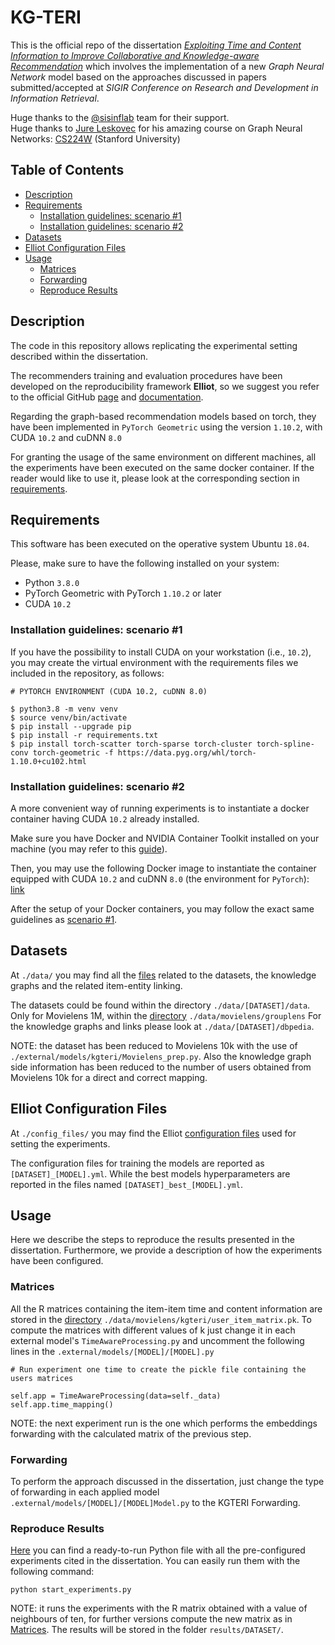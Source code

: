 # KG-TERI

This is the official repo of the dissertation
[*Exploiting Time and Content Information to Improve Collaborative and Knowledge-aware Recommendation*](https://drive.google.com/uc?id=1FYUNfTY7QPwGlgm3tL7M5a1LqHjay_eQ&export=download) which involves the implementation of a new *Graph Neural Network* model based on the approaches discussed in papers submitted/accepted at *SIGIR Conference on Research and Development in Information Retrieval*.

Huge thanks to the [@sisinflab](https://github.com/sisinflab) team for their support. <br/>
Huge thanks to [Jure Leskovec](https://scholar.google.com/citations?hl=en&user=Q_kKkIUAAAAJ) for his amazing course on Graph Neural Networks: [CS224W](http://snap.stanford.edu/class/cs224w-2021/) (Stanford University)
## Table of Contents

- [Description](#description)
- [Requirements](#requirements)
  - [Installation guidelines: scenario #1](#installation-guidelines-scenario-1)
  - [Installation guidelines: scenario #2](#installation-guidelines-scenario-2)
- [Datasets](#datasets)
- [Elliot Configuration Files](#elliot-configuration-files)
- [Usage](#usage)
  - [Matrices](#matrices)
  - [Forwarding](#forwarding)
  - [Reproduce Results](#reproduce-results)



## Description

The code in this repository allows replicating the experimental setting described within the dissertation.

The recommenders training and evaluation procedures have been developed on the reproducibility framework **Elliot**,
so we suggest you refer to the official GitHub 
[page](https://github.com/sisinflab/elliot) and 
[documentation](https://elliot.readthedocs.io/en/latest/).

Regarding the graph-based recommendation models based on torch, they have been implemented
in `PyTorch Geometric` using the version `1.10.2`, with CUDA `10.2` and cuDNN `8.0`

For granting the usage of the same environment on different machines, 
all the experiments have been executed on the same docker container.
If the reader would like to use it, 
please look at the corresponding section in [requirements](#requirements).

## Requirements 

This software has been executed on the operative system Ubuntu `18.04`.

Please, make sure to have the following installed on your system:

* Python `3.8.0`
* PyTorch Geometric with PyTorch `1.10.2` or later
* CUDA `10.2`

### Installation guidelines: scenario #1
If you have the possibility to install CUDA on your workstation (i.e., `10.2`), you may create the virtual environment with the requirements files we included in the repository, as follows:

```
# PYTORCH ENVIRONMENT (CUDA 10.2, cuDNN 8.0)

$ python3.8 -m venv venv
$ source venv/bin/activate
$ pip install --upgrade pip
$ pip install -r requirements.txt
$ pip install torch-scatter torch-sparse torch-cluster torch-spline-conv torch-geometric -f https://data.pyg.org/whl/torch-1.10.0+cu102.html
```

### Installation guidelines: scenario #2
A more convenient way of running experiments is to instantiate a docker container having CUDA `10.2` already installed.

Make sure you have Docker and NVIDIA Container Toolkit installed on your machine (you may refer to this [guide](https://docs.nvidia.com/datacenter/cloud-native/container-toolkit/install-guide.html#installing-on-ubuntu-and-debian)).

Then, you may use the following Docker image to instantiate the container equipped with CUDA `10.2` and cuDNN `8.0` (the environment for `PyTorch`): [link](https://hub.docker.com/layers/nvidia/cuda/10.2-cudnn8-devel-ubuntu18.04/images/sha256-3d1aefa978b106e8cbe50743bba8c4ddadacf13fe3165dd67a35e4d904f3aabe?context=explore)

After the setup of your Docker containers, you may follow the exact same guidelines as [scenario #1](#installation-guidelines-scenario-1).

## Datasets

At `./data/` you may find all the [files](data) related to 
the datasets, the knowledge graphs and the related item-entity linking.

The datasets could be found within the directory `./data/[DATASET]/data`. 
Only for Movielens 1M, within the [directory](data/movielens/grouplens) `./data/movielens/grouplens`
For the knowledge graphs and links please look at  `./data/[DATASET]/dbpedia`.

NOTE: the dataset has been reduced to Movielens 10k with the use of `./external/models/kgteri/Movielens_prep.py`.
Also the knowledge graph side information has been reduced to the number of users obtained from Movielens 10k for a direct and correct mapping.

## Elliot Configuration Files

At `./config_files/` you may find the Elliot [configuration files](config_files) used for setting the experiments.


The configuration files for training the models are reported as `[DATASET]_[MODEL].yml`. 
While the best models hyperparameters are reported in the files named `[DATASET]_best_[MODEL].yml`.

## Usage
Here we describe the steps to reproduce the results presented in the dissertation. Furthermore, we provide a description of how the experiments have been configured.

### Matrices

All the R matrices containing the item-item time and content information are stored in the [directory](data/movielens/kgteri) `./data/movielens/kgteri/user_item_matrix.pk`.
To compute the matrices with different values of k just change it in each external model's `TimeAwareProcessing.py` and uncomment the following lines in the `.external/models/[MODEL]/[MODEL].py`
```
# Run experiment one time to create the pickle file containing the users matrices

self.app = TimeAwareProcessing(data=self._data)
self.app.time_mapping()

```
NOTE: the next experiment run is the one which performs the embeddings forwarding with the calculated matrix of the previous step.

### Forwarding
To perform the approach discussed in the dissertation, just change the type of forwarding in each applied model `.external/models/[MODEL]/[MODEL]Model.py` to the KGTERI Forwarding.



### Reproduce Results

[Here](start_experiments.py) you can find a ready-to-run Python file with all the pre-configured experiments cited in the dissertation.
You can easily run them with the following command:

```
python start_experiments.py
```

NOTE: it runs the experiments with the R matrix obtained with a value of neighbours of ten, for further versions compute the new matrix as in [Matrices](##Matrices).
The results will be stored in the folder ```results/DATASET/```.

